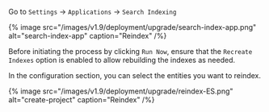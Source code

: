 Go to `Settings` -> `Applications` -> `Search Indexing`

{% image src="/images/v1.9/deployment/upgrade/search-index-app.png" alt="search-index-app" caption="Reindex" /%}

Before initiating the process by clicking `Run Now`, ensure that the `Recreate Indexes` option is enabled to allow rebuilding the indexes as needed.

In the configuration section, you can select the entities you want to reindex.

{% image src="/images/v1.9/deployment/upgrade/reindex-ES.png" alt="create-project" caption="Reindex" /%}

